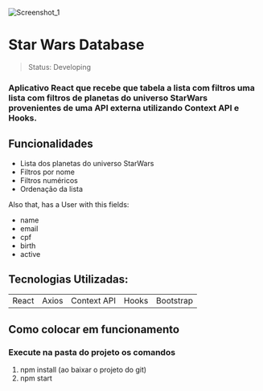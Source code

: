 ![Screenshot_1](https://user-images.githubusercontent.com/23555222/128939361-07dcbcf7-4a82-4b19-a00e-6da2aa8a23c6.png)
# Star Wars Database

> Status: Developing

### Aplicativo React que recebe que tabela a lista com filtros uma lista com filtros de planetas do universo StarWars provenientes de uma API externa utilizando Context API e Hooks.


## Funcionalidades

+ Lista dos planetas do universo StarWars 
+ Filtros por nome
+ Filtros numéricos
+ Ordenação da lista
  
Also that, has a User with this fields:

+ name
+ email
+ cpf
+ birth
+ active

## Tecnologias Utilizadas:
 <table>
  <tr>
    <td>React</td>
    <td>Axios</td>
    <td>Context API</td>
    <td>Hooks</td>
    <td>Bootstrap</td>
  </tr>
</table>

## Como colocar em funcionamento
### Execute na pasta do projeto os comandos

1) npm install (ao baixar o projeto do git)
2) npm start
